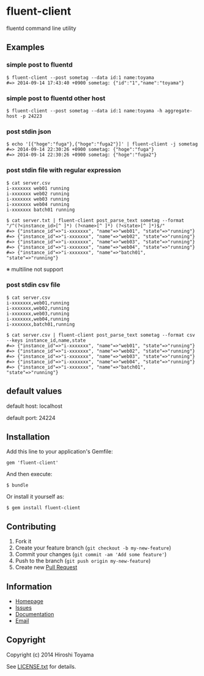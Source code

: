 # fluent-client

fluentd command line utility

## Examples

### simple post to fluentd

    $ fluent-client --post sometag --data id:1 name:toyama
    #=> 2014-09-14 17:43:40 +0900 sometag: {"id":"1","name":"toyama"}

### simple post to fluentd other host

    $ fluent-client --post sometag --data id:1 name:toyama -h aggregate-host -p 24223

### post stdin json

    $ echo '[{"hoge":"fuga"},{"hoge":"fuga2"}]' | fluent-client -j sometag
    #=> 2014-09-14 22:30:26 +0900 sometag: {"hoge":"fuga"}
    #=> 2014-09-14 22:30:26 +0900 sometag: {"hoge":"fuga2"}

### post stdin file with regular expression

    $ cat server.csv
    i-xxxxxxx web01 running
    i-xxxxxxx web02 running
    i-xxxxxxx web03 running
    i-xxxxxxx web04 running
    i-xxxxxxx batch01 running

    $ cat server.txt | fluent-client post_parse_text sometag --format "/^(?<instance_id>[^ ]*) (?<name>[^ ]*) (?<state>[^ ]*)$/"
    #=> {"instance_id"=>"i-xxxxxxx", "name"=>"web01", "state"=>"running"}
    #=> {"instance_id"=>"i-xxxxxxx", "name"=>"web02", "state"=>"running"}
    #=> {"instance_id"=>"i-xxxxxxx", "name"=>"web03", "state"=>"running"}
    #=> {"instance_id"=>"i-xxxxxxx", "name"=>"web04", "state"=>"running"}
    #=> {"instance_id"=>"i-xxxxxxx", "name"=>"batch01", "state"=>"running"}

※ multiline not support

### post stdin csv file

    $ cat server.csv
    i-xxxxxxx,web01,running
    i-xxxxxxx,web02,running
    i-xxxxxxx,web03,running
    i-xxxxxxx,web04,running
    i-xxxxxxx,batch01,running

    $ cat server.csv | fluent-client post_parse_text sometag --format csv --keys instance_id,name,state
    #=> {"instance_id"=>"i-xxxxxxx", "name"=>"web01", "state"=>"running"}
    #=> {"instance_id"=>"i-xxxxxxx", "name"=>"web02", "state"=>"running"}
    #=> {"instance_id"=>"i-xxxxxxx", "name"=>"web03", "state"=>"running"}
    #=> {"instance_id"=>"i-xxxxxxx", "name"=>"web04", "state"=>"running"}
    #=> {"instance_id"=>"i-xxxxxxx", "name"=>"batch01", "state"=>"running"}



## default values

default host: localhost

default port: 24224


## Installation

Add this line to your application's Gemfile:

    gem 'fluent-client'

And then execute:

    $ bundle

Or install it yourself as:

    $ gem install fluent-client

## Contributing

1. Fork it
2. Create your feature branch (`git checkout -b my-new-feature`)
3. Commit your changes (`git commit -am 'Add some feature'`)
4. Push to the branch (`git push origin my-new-feature`)
5. Create new [Pull Request](../../pull/new/master)

## Information

* [Homepage](https://github.com/toyama0919/fluent-client)
* [Issues](https://github.com/toyama0919/fluent-client/issues)
* [Documentation](http://rubydoc.info/gems/fluent-client/frames)
* [Email](mailto:toyama0919@gmail.com)

## Copyright

Copyright (c) 2014 Hiroshi Toyama

See [LICENSE.txt](../LICENSE.txt) for details.
